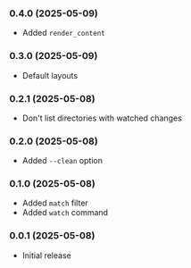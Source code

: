 ### 0.4.0 (2025-05-09)

* Added `render_content`

### 0.3.0 (2025-05-09)

* Default layouts

### 0.2.1 (2025-05-08)

* Don't list directories with watched changes

### 0.2.0 (2025-05-08)

* Added `--clean` option

### 0.1.0 (2025-05-08)

* Added `match` filter
* Added `watch` command

### 0.0.1 (2025-05-08)

* Initial release
